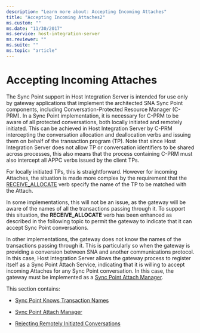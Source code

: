 ```yaml
---
description: "Learn more about: Accepting Incoming Attaches"
title: "Accepting Incoming Attaches2"
ms.custom: ""
ms.date: "11/30/2017"
ms.service: host-integration-server
ms.reviewer: ""
ms.suite: ""
ms.topic: "article"
---
```

# Accepting Incoming Attaches
The Sync Point support in Host Integration Server is intended for use only by gateway applications that implement the architected SNA Sync Point components, including Conversation-Protected Resource Manager (C-PRM). In a Sync Point implementation, it is necessary for C-PRM to be aware of all protected conversations, both locally initiated and remotely initiated. This can be achieved in Host Integration Server by C-PRM intercepting the conversation allocation and deallocation verbs and issuing them on behalf of the transaction program (TP). Note that since Host Integration Server does not allow TP or conversation identifiers to be shared across processes, this also means that the process containing C-PRM must also intercept all APPC verbs issued by the client TPs.  
  
 For locally initiated TPs, this is straightforward. However for incoming Attaches, the situation is made more complex by the requirement that the [RECEIVE_ALLOCATE](receive-allocate1.md) verb specify the name of the TP to be matched with the Attach.  
  
 In some implementations, this will not be an issue, as the gateway will be aware of the names of all the transactions passing through it. To support this situation, the **RECEIVE_ALLOCATE** verb has been enhanced as described in the following topic to permit the gateway to indicate that it can accept Sync Point conversations.  
  
 In other implementations, the gateway does not know the names of the transactions passing through it. This is particularly so when the gateway is providing a conversion between SNA and another communications protocol. In this case, Host Integration Server allows the gateway process to register itself as a Sync Point Attach Service, indicating that it is willing to accept incoming Attaches for any Sync Point conversation. In this case, the gateway must be implemented as a [Sync Point Attach Manager](../core/sync-point-attach-manager2.md).  
  
 This section contains:  
  
-   [Sync Point Knows Transaction Names](../core/sync-point-knows-transaction-names2.md)  
  
-   [Sync Point Attach Manager](../core/sync-point-attach-manager2.md)  
  
-   [Rejecting Remotely Initiated Conversations](../core/rejecting-remotely-initiated-conversations1.md)

